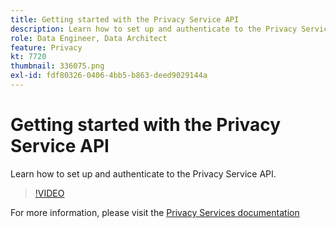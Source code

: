 ```yaml
---
title: Getting started with the Privacy Service API
description: Learn how to set up and authenticate to the Privacy Service API.
role: Data Engineer, Data Architect
feature: Privacy
kt: 7720
thumbnail: 336075.png
exl-id: fdf80326-0406-4bb5-b863-deed9029144a
---
```

# Getting started with the Privacy Service API

Learn how to set up and authenticate to the Privacy Service API.

>[!VIDEO](https://video.tv.adobe.com/v/336075?quality=12&learn=on)

For  more information, please visit the [Privacy Services documentation](https://experienceleague.adobe.com/docs/experience-platform/privacy/home.html)
